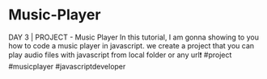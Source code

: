 # Music-Player
DAY 3 | PROJECT - Music Player  In this tutorial, I am gonna showing to you how to code a music player in javascript. we create a project that you can play audio files with javascript from local folder or any url❗️  #project #musicplayer #javascriptdeveloper 
